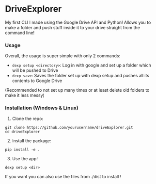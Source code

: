 # DriveExplorer

My first CLI I made using the Google Drive API and Python! Allows you to make a folder and push stuff inside it to your drive straight from the command line!

### Usage

Overall, the usage is super simple with only 2 commands:

- ```dexp setup <directory>```: Log in with google and set up a folder which will be pushed to Drive  
- ```dexp save```: Saves the folder set up with dexp setup and pushes all its contents to Google Drive

(Recommended to not set up many times or at least delete old folders to make it less messy)


### Installation (Windows & Linux)

1. Clone the repo:
```
git clone https://github.com/yourusername/driveExplorer.git
cd driveExplorer
```

2. Install the package:
```
pip install -e .
```

3. Use the app!
```
dexp setup <dir>
```


If you want you can also use the files from ./dist to install !